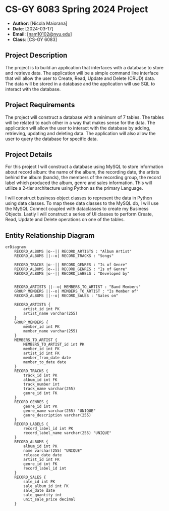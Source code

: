 # CS-GY 6083 Spring 2024 Project
* **Author**: [Nicola Maiorana]
* **Date**: [2024-03-17]
* **Email**: [nam10102@nyu.edu]
* **Class**: [CS-GY 6083]

## Project Description
The project is to build an application that interfaces with a database to store and retrieve data. The application will be a simple command line interface that will allow the user to Create, Read, Update and Delete (CRUD) data. The data will be stored in a database and the application will use SQL to interact with the database.

## Project Requirements
The project will construct a database with a minimum of 7 tables. The tables will be related to each other in a way that makes sense for the data. The application will allow the user to interact with the database by adding, retrieving, updating and deleting data. The application will also allow the user to query the database for specific data.

## Project Details
For this project I will construct a database using MySQL to store information about record album: the name of the album, the recording date, the artists behind the album (bands), the members of the recording group, the record label which produced the album, genre and sales information. This will utilize a 2-tier architecture using Python as the primary Language.

I will construct business object classes to represent the data in Python using data classes. To map these data classes to the MySQL db, I will use the MySQL Connect coupled with dataclasses to create my Business Objects. Lastly I will construct a series of UI classes to perform Create, Read, Update and Delete operations on one of the tables.

## Entity Relationship Diagram
```mermaid
erDiagram
    RECORD_ALBUMS |o--|| RECORD_ARTISTS : "Album Artist"
    RECORD_ALBUMS ||--o| RECORD_TRACKS : "Songs"

    RECORD_TRACKS |o--|| RECORD_GENRES : "Is of Genre"
    RECORD_ALBUMS |o--|| RECORD_GENRES : "Is of Genre"
    RECORD_ALBUMS |o--|| RECORD_LABELS : "Developed by"


    RECORD_ARTISTS ||--o| MEMBERS_TO_ARTIST : "Band Members"
    GROUP_MEMBERS ||--o| MEMBERS_TO_ARTIST : "Is Member of"
    RECORD_ALBUMS ||--o| RECORD_SALES : "Sales on"

    RECORD_ARTISTS {
        artist_id int PK
        artist_name varchar(255)
    }
    GROUP_MEMBERS {
        member_id int PK
        member_name varchar(255)
    }
    MEMBERS_TO_ARTIST {
        MEMBERS_TO_ARTIST_id int PK
        member_id int FK
        artist_id int FK
        member_from_date date
        member_to_date date
    }
    RECORD_TRACKS {
        track_id int PK
        album_id int FK
        track_number int
        track_name varchar(255)
        genre_id int FK
    }
    RECORD_GENRES {
        genre_id int PK
        genre_name varchar(255) "UNIQUE"
        genre_description varchar(255)
    }
    RECORD_LABELS {
        record_label_id int PK
        record_label_name varchar(255) "UNIQUE"
    }
    RECORD_ALBUMS {
        album_id int PK
        name varchar(255) "UNIQUE"
        release_date date
        artist_id int FK
        genre_id int FK
        record_label_id int
    }
    RECORD_SALES {
        sale_id int PK
        sale_album_id int FK
        sale_date date
        sale_quantity int
        unit_sale_price decimal
    }


    
```